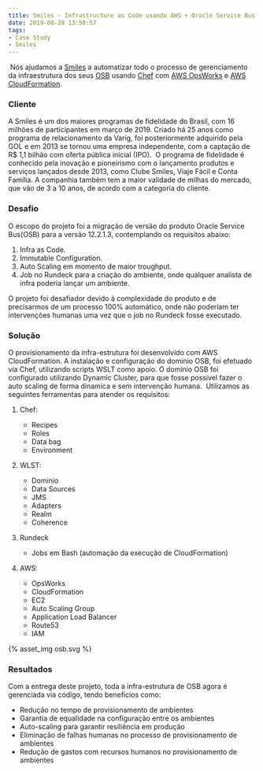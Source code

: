 ```yaml
---
title: Smiles - Infrastructure as Code usando AWS + Oracle Service Bus
date: 2019-08-28 13:58:57
tags:
- Case Study
- Smiles
---
```

​
Nós ajudamos a [Smiles](https://www.smiles.com.br) a automatizar todo o processo de gerenciamento da infraestrutura dos seus [OSB](https://www.oracle.com/middleware/technologies/service-bus.html) usando [Chef](https://www.Chef.io/) com [AWS OpsWorks](https://aws.amazon.com/opsworks/) e [AWS CloudFormation](https://aws.amazon.com/cloudformation/).
​
### Cliente
​A Smiles é um dos maiores programas de fidelidade do Brasil, com 16 milhões de participantes em março de 2019. Criado há 25 anos como programa de relacionamento da Varig, foi posteriormente adquirido pela GOL e em 2013 se tornou uma empresa independente, com a captação de R$ 1,1 bilhão com oferta pública inicial (IPO).
​
O programa de fidelidade é conhecido pela inovação e pioneirismo com o lançamento produtos e serviços lançados desde 2013, como Clube Smiles, Viaje Fácil e Conta Família. A companhia também tem a maior validade de milhas do mercado, que vão de 3 a 10 anos, de acordo com a categoria do cliente.
​
### Desafio
O escopo do projeto foi a migração de versão do produto Oracle Service Bus(OSB) para a versão 12.2.1.3, contemplando os requisitos abaixo:
 1. Infra as Code.
 2. Immutable Configuration.
 3. Auto Scaling em momento de maior troughput.
 4. Job no Rundeck para a criação do ambiente, onde qualquer analista de infra poderia lançar um ambiente.
​

O projeto foi desafiador devido à complexidade do produto e de precisarmos de um processo 100% automático, onde não poderiam ter intervenções humanas uma vez que o job no Rundeck fosse executado.
​
### Solução
​O provisionamento da infra-estrutura foi desenvolvido com AWS CloudFormation.
A instalação e configuração do dominio OSB, foi efetuado via Chef, utilizando scripts WSLT como apoio.
O domínio OSB foi configurado utilizando Dynamic Cluster, para que fosse possivel fazer o auto scaling de forma dinamica e sem intervenção humana.
​
Utilizamos as seguintes ferramentas para atender os requisitos:
 1. Chef:
    - Recipes
    - Roles
    - Data bag
    - Environment
​
 2. WLST:
    - Dominio
    - Data Sources
    - JMS
    - Adapters
    - Realm
    - Coherence
​
3. Rundeck
    - Jobs em Bash (automação da execução de CloudFormation)
 
4. AWS:
    - OpsWorks
    - CloudFormation
    - EC2
    - Auto Scaling Group
    - Application Load Balancer
    - Route53
    - IAM


{% asset_img osb.svg %}

### Resultados

Com a entrega deste projeto, toda a infra-estrutura de OSB agora é gerenciada via código, tendo benefícios como:
- Redução no tempo de provisionamento de ambientes
- Garantia de equalidade na configuração entre os ambientes
- Auto-scaling para garantir resiliência em produção
- Eliminação de falhas humanas no processo de provisionamento de ambientes
- Redução de gastos com recursos humanos no provisionamento de ambientes